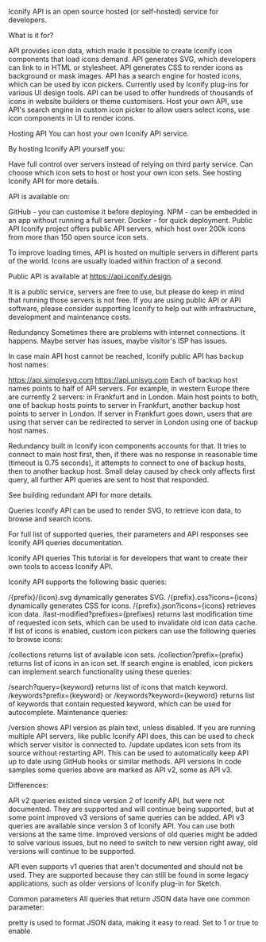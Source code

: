 Iconify API is an open source hosted (or self-hosted) service for developers.

What is it for?

API provides icon data, which made it possible to create Iconify icon components that load icons demand.
API generates SVG, which developers can link to in HTML or stylesheet.
API generates CSS to render icons as background or mask images.
API has a search engine for hosted icons, which can be used by icon pickers. Currently used by Iconify plug-ins for various UI design tools.
API can be used to offer hundreds of thousands of icons in website builders or theme customisers. Host your own API, use API's search engine in custom icon picker to allow users select icons, use icon components in UI to render icons.

Hosting API
You can host your own Iconify API service.

By hosting Iconify API yourself you:

Have full control over servers instead of relying on third party service.
Can choose which icon sets to host or host your own icon sets.
See hosting Iconify API for more details.

API is available on:

GitHub - you can customise it before deploying.
NPM - can be embedded in an app without running a full server.
Docker - for quick deployment.
Public API
Iconify project offers public API servers, which host over 200k icons from more than 150 open source icon sets.

To improve loading times, API is hosted on multiple servers in different parts of the world. Icons are usually loaded within fraction of a second.

Public API is available at https://api.iconify.design.

It is a public service, servers are free to use, but please do keep in mind that running those servers is not free. If you are using public API or API software, please consider supporting Iconify to help out with infrastructure, development and maintenance costs.

Redundancy
Sometimes there are problems with internet connections. It happens. Maybe server has issues, maybe visitor's ISP has issues.

In case main API host cannot be reached, Iconify public API has backup host names:

https://api.simplesvg.com
https://api.unisvg.com
Each of backup host names points to half of API servers. For example, in western Europe there are currently 2 servers: in Frankfurt and in London. Main host points to both, one of backup hosts points to server in Frankfurt, another backup host points to server in London. If server in Frankfurt goes down, users that are using that server can be redirected to server in London using one of backup host names.

Redundancy built in Iconify icon components accounts for that. It tries to connect to main host first, then, if there was no response in reasonable time (timeout is 0.75 seconds), it attempts to connect to one of backup hosts, then to another backup host. Small delay caused by check only affects first query, all further API queries are sent to host that responded.

See building redundant API for more details.

Queries
Iconify API can be used to render SVG, to retrieve icon data, to browse and search icons.

For full list of supported queries, their parameters and API responses see Iconify API queries documentation.

Iconify API queries
This tutorial is for developers that want to create their own tools to access Iconify API.

Iconify API supports the following basic queries:

/{prefix}/{icon}.svg dynamically generates SVG.
/{prefix}.css?icons={icons} dynamically generates CSS for icons.
/{prefix}.json?icons={icons} retrieves icon data.
/last-modified?prefixes={prefixes} returns last modification time of requested icon sets, which can be used to invalidate old icon data cache.
If list of icons is enabled, custom icon pickers can use the following queries to browse icons:

/collections returns list of available icon sets.
/collection?prefix={prefix} returns list of icons in an icon set.
If search engine is enabled, icon pickers can implement search functionality using these queries:

/search?query={keyword} returns list of icons that match keyword.
/keywords?prefix={keyword} or /keywords?keyword={keyword} returns list of keywords that contain requested keyword, which can be used for autocomplete.
Maintenance queries:

/version shows API version as plain text, unless disabled. If you are running multiple API servers, like public Iconify API does, this can be used to check which server visitor is connected to.
/update updates icon sets from its source without restarting API. This can be used to automatically keep API up to date using GitHub hooks or similar methods.
API versions
In code samples some queries above are marked as API v2, some as API v3.

Differences:

API v2 queries existed since version 2 of Iconify API, but were not documented. They are supported and will continue being supported, but at some point improved v3 versions of same queries can be added.
API v3 queries are available since version 3 of Iconify API.
You can use both versions at the same time. Improved versions of old queries might be added to solve various issues, but no need to switch to new version right away, old versions will continue to be supported.

API even supports v1 queries that aren't documented and should not be used. They are supported because they can still be found in some legacy applications, such as older versions of Iconify plug-in for Sketch.

Common parameters
All queries that return JSON data have one common parameter:

pretty is used to format JSON data, making it easy to read. Set to 1 or true to enable.